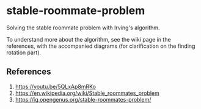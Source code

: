 # stable-roommate-problem
Solving the stable roommate problem with Irving's algorithm.

To understand more about the algorithm, see the wiki page in the references, with the accompanied diagrams (for clarification on the finding rotation part).

## References

1. https://youtu.be/5QLxAp8mRKo
2. https://en.wikipedia.org/wiki/Stable_roommates_problem
3. https://iq.opengenus.org/stable-roommates-problem/
